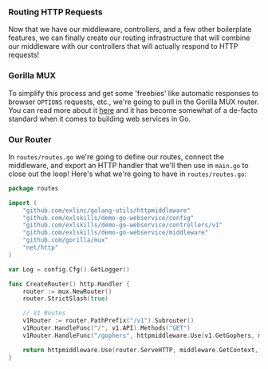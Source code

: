 ### Routing HTTP Requests

Now that we have our middleware, controllers, and a few other boilerplate features, we can finally create our routing infrastructure that will combine our middleware with our controllers that will actually respond to HTTP requests!

### Gorilla MUX

To simplify this process and get some 'freebies' like automatic responses to browser `OPTIONS` requests, etc., we're going to pull in the Gorilla MUX router. You can read more about it [here](https://github.com/gorilla/mux) and it has become somewhat of a de-facto standard when it comes to building web services in Go.

### Our Router

In `routes/routes.go` we're going to define our routes, connect the middleware, and export an HTTP handler that we'll then use in `main.go` to close out the loop! Here's what we're going to have in `routes/routes.go`:

```go
package routes

import (
	"github.com/exlinc/golang-utils/httpmiddleware"
	"github.com/exlskills/demo-go-webservice/config"
	"github.com/exlskills/demo-go-webservice/controllers/v1"
	"github.com/exlskills/demo-go-webservice/middleware"
	"github.com/gorilla/mux"
	"net/http"
)

var Log = config.Cfg().GetLogger()

func CreateRouter() http.Handler {
	router := mux.NewRouter()
	router.StrictSlash(true)

	// V1 Routes
	v1Router := router.PathPrefix("/v1").Subrouter()
	v1Router.HandleFunc("/", v1.API).Methods("GET")
	v1Router.HandleFunc("/gophers", httpmiddleware.Use(v1.GetGophers, middleware.RequireAPIKey)).Methods("GET")

	return httpmiddleware.Use(router.ServeHTTP, middleware.GetContext, httpmiddleware.RecoverInternalServerError)
}

```
